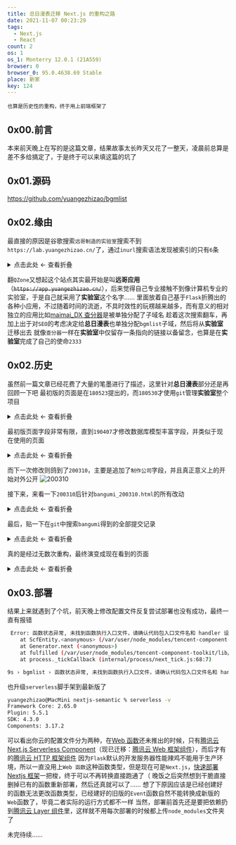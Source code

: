 ```yaml
---
title: 总日漫表迁移 Next.js 的重构之路
date: 2021-11-07 00:23:29
tags:
  - Next.js
  - React
count: 2
os: 1
os_1: Monterry 12.0.1 (21A559)
browser: 0
browser_0: 95.0.4638.69 Stable
place: 新家
key: 124
---
```

    也算是历史性的重构，终于用上前端框架了
<!-- more -->
## 0x00.前言
本来前天晚上在写的是这篇文章，结果故事太长昨天又花了一整天，凌晨前总算是差不多给搞定了，于是终于可以来填这篇的坑了

## 0x01.源码
https://github.com/yuangezhizao/bgmlist

## 0x02.缘由
最直接的原因是谷歌搜索`远哥制造的实验室`搜索不到`https://lab.yuangezhizao.cn/`了，通过`inurl`搜索语法发现被索引的只有`6`条

<details><summary>点击此处 ← 查看折叠</summary>

![inurl](https://i1.yuangezhizao.cn/macOS/20211107003123.png!webp)

</details>

翻`QZone`又想起这个站点其实最开始是叫**远哥应用**（~~`https://app.yuangezhizao.cn/`~~），后来觉得自己专业接触不到像计算机专业的实验室，于是自己就采用了**实验室**这个名字……
里面放着自己基于`Flask`折腾出的各种小应用，不过随着时间的流逝，不具时效性的玩楞越来越多，而有意义的相对独立的应用比如[maimai_DX 查分器](https://maimai.yuangezhizao.cn/)是被单独分配了子域名
趁着这次搜索翻车，再加上出于对`SEO`的考虑决定给**总日漫表**也单独分配`bgmlist`子域，然后将从**实验室**迁移出去
就像`查分器`一样在**实验室**中仅留存一条指向的链接以备留念，也算是在**实验室**完成了自己的使命`2333`

## 0x02.历史
虽然前一篇文章已经花费了大量的笔墨进行了描述，这里针对**总日漫表**部分还是再回顾一下吧
最初版的页面是在`180523`提出的，而`180530`才使用`git`管理**实验室**整个项目

<details><summary>点击此处 ← 查看折叠</summary>

![最初版](https://i1.yuangezhizao.cn/macOS/20211106222500.png!webp)

</details>

最初版页面字段非常有限，直到`190407`才修改数据库模型丰富字段，并类似于现在使用的页面

<details><summary>点击此处 ← 查看折叠</summary>

![190407](https://i1.yuangezhizao.cn/macOS/QQ20211107-005749@2x.png!webp)

</details>

而下一次修改则鸽到了`200310`，主要是追加了`制作公司`字段，并且真正意义上的开始对外公开
![200310](https://i1.yuangezhizao.cn/macOS/20211106225742.png!webp)

接下来，来看一下`200310`后针对`bangumi_200310.html`的所有改动

<details><summary>点击此处 ← 查看折叠</summary>

![bangumi_200310.html](https://i1.yuangezhizao.cn/macOS/20211107011431.png!webp)

</details>

最后，贴一下在`git`中搜索`bangumi`得到的全部提交记录

<details><summary>点击此处 ← 查看折叠</summary>

![1](https://i1.yuangezhizao.cn/macOS/20211107010940.png!webp)
![2](https://i1.yuangezhizao.cn/macOS/20211107011039.png!webp)

</details>

真的是经过无数次重构，最终演变成现在看到的页面

<details><summary>点击此处 ← 查看折叠</summary>

![201004](https://i1.yuangezhizao.cn/macOS/20211106231042.png!webp)

</details>

## 0x03.部署
结果上来就遇到了个坑，前天晚上修改配置文件反复尝试部署也没有成功，最终一直有报错
``` bash
 Error: 函数状态异常, 未找到函数执行入口文件，请确认代码包入口文件名和 handler 设置是否对应或代码压缩包是否正常。
    at ScfEntity.<anonymous> (/var/user/node_modules/tencent-component-toolkit/lib/modules/scf/entities/scf.js:260:23)
    at Generator.next (<anonymous>)
    at fulfilled (/var/user/node_modules/tencent-component-toolkit/lib/modules/scf/entities/scf.js:5:58)
    at process._tickCallback (internal/process/next_tick.js:68:7)

9s › bgmlist › 函数状态异常, 未找到函数执行入口文件，请确认代码包入口文件名和 handler 设置是否对应或代码压缩包是否正常。 
```
也升级`serverless`脚手架到最新版了
``` bash
yuangezhizao@MacMini nextjs-semantic % serverless -v
Framework Core: 2.65.0
Plugin: 5.5.1
SDK: 4.3.0
Components: 3.17.2
```
可以看出你云的配置文件分为两种，在[Web 函数](https://web.archive.org/web/20211108123552/https://cloud.tencent.com/document/product/583/56124)还未推出的时候，只有[腾讯云 Next.js Serverless Component](https://github.com/serverless-components/tencent-nextjs)（现已迁移：[腾讯云 Web 框架组件](https://github.com/serverless-components/tencent-framework-components)），而后才有的[腾讯云 HTTP 框架组件](https://github.com/serverless-components/tencent-http)
因为`Flask`默认的开发服务器性能辣鸡不能用于生产环境，所以一直没用上`Web 函数`这种函数类型，但是现在可是`Next.js`，[快速部署 Nextjs 框架](https://web.archive.org/web/20211108125622/https://cloud.tencent.com/document/product/583/59234)一把梭，终于可以不再转换直接跑通了（
晚饭之后突然想到干脆直接删掉已有的函数重新部署，然后还真就可以了……
想了下原因应该是已经创建好的函数无法更改函数类型，已经建好的旧版的`Event`函数自然不能转换成新版的`Web`函数了，毕竟二者实际的运行方式都不一样
当然，部署前首先还是要把依赖扔到[腾讯云 Layer 组件](https://github.com/serverless-components/tencent-layer)里，这样就不用每次部署的时候都上传`node_modules`文件夹了

未完待续……